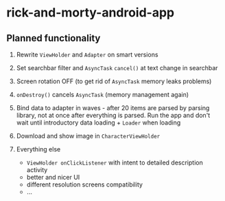 # rick-and-morty-android-app

## Planned functionality
1. Rewrite `ViewHolder` and `Adapter` on smart versions
2. Set searchbar filter and `AsyncTask` `cancel()` at text change in searchbar
3. Screen rotation OFF (to get rid of `AsyncTask` memory leaks problems)
4. `onDestroy()` cancels `AsyncTask` (memory management again)
5. Bind data to adapter in waves - after 20 items are parsed by parsing library, not at once after everything is parsed. Run the app and don't wait until introductory data loading + `Loader` when loading
6. Download and show image in `CharacterViewHolder`

7. Everything else
   * `ViewHolder onClickListener` with intent to detailed description activity
   * better and nicer UI
   * different resolution screens compatibility
   * ...
